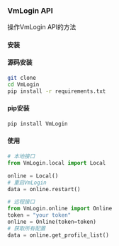 ### VmLogin API

操作VmLogin API的方法

#### 安装

#### 源码安装

```bash
git clone 
cd VmLogin
pip install -r requirements.txt
```

#### pip安装

```bash
pip install VmLogin
```


#### 使用

```python
# 本地接口
from VmLogin.local import Local

online = Local()
# 重启VmLogin
data = online.restart()
```
```python
# 远程接口
from VmLogin.online import Online
token = "your token"
online = Online(token=token)
# 获取所有配置
data = online.get_profile_list()
```



